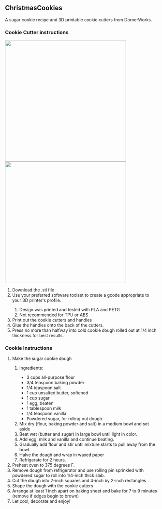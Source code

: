 <h2>ChristmasCookies</h2>
A sugar cookie recipe and 3D printable cookie cutters from DornerWorks.

<h3>Cookie Cutter instructions</h3>
<img src="https://github.com/mattsimoto/ChristmasCookies/blob/main/cookieCutters1.jpg" width="400px"/>
<img src="https://github.com/mattsimoto/ChristmasCookies/blob/main/cookieCutters2.jpg" width="400px"/>

<ol>
<li>Download the .stl file</li>
<li>Use your preferred software toolset to create a gcode appropriate to your 3D printer's profile.</li>
<ol>
<li>Design was printed and tested with PLA and PETG</li>
<li>Not recommended for TPU or ABS</li>
</ol>
<li>Print out the cookie cutters and handles</li>
<li>Glue the handles onto the back of the cutters.</li>
<li>Press no more than halfway into cold cookie dough rolled out at 1/4 inch thickness for best results.</li>
</ol>

<h3>Cookie Instructions</h3>
<ol>
<li>Make the sugar cookie dough</li>
  <ol><li>Ingredients:</li>
    <ul>
    <li>3 cups all-purpose flour</li>
    <li>3/4 teaspoon baking powder</li>
    <li>1/4 teaspoon salt</li>
    <li>1 cup unsalted butter, softened</li>
    <li>1 cup sugar</li>
    <li>1 egg, beaten</li>
    <li>1 tablespoon milk</li>
    <li>1/4 teaspoon vanilla</li>
    <li>Powdered sugar, for rolling out dough</li>
    </ul>
    
  <li>Mix dry (flour, baking powder and salt) in a medium bowl and set aside</li>
  
  <li>Beat wet (butter and sugar) in large bowl until light in color.</li>
  
  <li>Add egg, milk and vanilla and continue beating.</li>
  
  <li>Gradually add flour and stir until mixture starts to pull away from the bowl.</li>  
    
  <li>Halve the dough and wrap in waxed paper</li>
  
  <li>Refrigerate for 2 hours.</li></ol>
  
<li>Preheat oven to 375 degrees F.</li>
  
<li>Remove dough from refrigerator and use rolling pin sprinkled with powdered sugar to roll into 1/4-inch thick slab.</li>

<li>Cut the dough into 2-inch squares and 4-inch by 2-inch rectangles</li> 

<li>Shape the dough with the cookie cutters</li>

<li>Arrange at least 1 inch apart on baking sheet and bake for 7 to 9 minutes (remove if edges begin to brown)</li>

<li>Let cool, decorate and enjoy!</li>
</ol>


